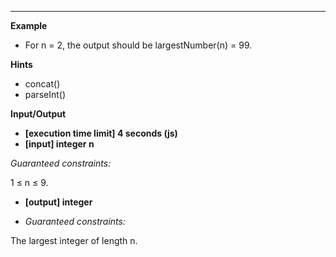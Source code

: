 ---

**Example**

- For n = 2, the output should be
  largestNumber(n) = 99.

**Hints**

- concat()
- parseInt()

**Input/Output**

- **[execution time limit] 4 seconds (js)**
- **[input] integer n**

_Guaranteed constraints:_

1 ≤ n ≤ 9.

- **[output] integer**

- _Guaranteed constraints:_

The largest integer of length n.
